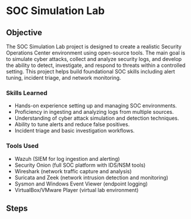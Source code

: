 # SOC Simulation Lab

## Objective

The SOC Simulation Lab project is designed to create a realistic Security Operations Center environment using open-source tools. The main goal is to simulate cyber attacks, collect and analyze security logs, and develop the ability to detect, investigate, and respond to threats within a controlled setting. This project helps build foundational SOC skills including alert tuning, incident triage, and network monitoring.

### Skills Learned

- Hands-on experience setting up and managing SOC environments.  
- Proficiency in ingesting and analyzing logs from multiple sources.  
- Understanding of cyber attack simulation and detection techniques.  
- Ability to tune alerts and reduce false positives.  
- Incident triage and basic investigation workflows.  

### Tools Used

- Wazuh (SIEM for log ingestion and alerting)  
- Security Onion (full SOC platform with IDS/NSM tools)  
- Wireshark (network traffic capture and analysis)  
- Suricata and Zeek (network intrusion detection and monitoring)  
- Sysmon and Windows Event Viewer (endpoint logging)  
- VirtualBox/VMware Player (virtual lab environment)  

## Steps
